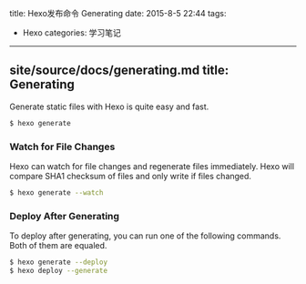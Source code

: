title: Hexo发布命令 Generating
date: 2015-8-5 22:44
tags:
- Hexo
categories: 学习笔记


[Hexo全部命令]: https://github.com/hexojs/site/tree/master/source/docs
---
site/source/docs/generating.md
title: Generating
---
Generate static files with Hexo is quite easy and fast.

``` bash
$ hexo generate
```

### Watch for File Changes

Hexo can watch for file changes and regenerate files immediately. Hexo will compare SHA1 checksum of files and only write if files changed.

``` bash
$ hexo generate --watch
```

### Deploy After Generating

To deploy after generating, you can run one of the following commands. Both of them are equaled.

``` bash
$ hexo generate --deploy
$ hexo deploy --generate
```